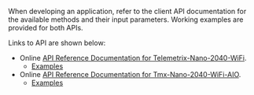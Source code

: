When developing an application, refer to the client API documentation for the available 
methods and their input parameters. Working examples are provided for both APIs.

Links to API are shown below:

* Online [API Reference Documentation for Telemetrix-Nano-2040-WiFi](https://htmlpreview.github.io/?https://github.com/MrYsLab/telemetrix-nano-2040-wifi/blob/master/html/tmx_nano2040_wifi/index.html).
    * [Examples](https://github.com/MrYsLab/telemetrix-nano-2040-wifi/tree/master/examples)
* Online [API Reference Documentation for Tmx-Nano-2040-WiFi-AIO](https://htmlpreview.github.io/?https://github.com/MrYsLab/tmx-nano-2040-wifi-aio/blob/master/html/tmx_nano2040_wifi_aio/index.html).
    * [Examples](https://github.com/MrYsLab/tmx-nano-2040-wifi-aio/tree/master/examples)

